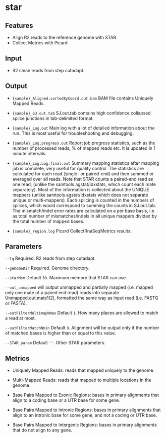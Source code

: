 # star

## Features
- Align R2 reads to the reference genome with STAR.
- Collect Metrics with Picard.

## Input
- R2 clean reads from step cutadapt.

## Output
- `{sample}_Aligned.sortedByCoord.out.bam` BAM file contains Uniquely Mapped Reads.

- `{sample}_SJ.out.tab` SJ.out.tab contains high confidence collapsed splice junctions in tab-delimited format.

- `{sample}_Log.out` Main log with a lot of detailed information about the run. This is most useful for troubleshooting and debugging.

- `{sample}_Log.progress.out` Report job progress statistics, such as the number of processed reads, % of mapped reads etc. It is updated in 1 minute intervals.

- `{sample}_Log.Log.final.out` Summary mapping statistics after mapping job is complete, very useful for quality control. The statistics are calculated for each read (single- or paired-end) and then summed or averaged over all reads. Note that STAR counts a paired-end read as one read, (unlike the samtools agstat/idxstats, which count each mate separately). Most of the information is collected about the UNIQUE mappers (unlike samtools agstat/idxstats which does not separate unique or multi-mappers). Each splicing is counted in the numbers of splices, which would correspond to summing the counts in SJ.out.tab. The mismatch/indel error rates are calculated on a per base basis, i.e. as total number of mismatches/indels in all unique mappers divided by the total number of mapped bases.

- `{sample}_region.log` Picard CollectRnaSeqMetrics results.

## Parameters

`--fq` Required. R2 reads from step cutadapt.

`--genomeDir` Required. Genome directory.

`--starMem` Default `30`. Maximum memory that STAR can use.

`--out_unmapped` will output unmapped and partially mapped (i.e. mapped only one
mate of a paired end read) reads into separate Unmapped.out.mate1(2), formatted the same
way as input read (i.e. FASTQ or FASTA).

`--outFilterMultimapNmax` Default `1`. How many places are allowed to match a read at most.

`--outFilterMatchNmin` Default `0`. Alignment will be output only if the number of matched bases is higher than or equal to this value.

`--STAR_param` Default `''`. Other STAR parameters.

## Metrics
- Uniquely Mapped Reads: reads that mapped uniquely to the genome.

- Multi-Mapped Reads: reads that mapped to multiple locations in the genome.

- Base Pairs Mapped to Exonic Regions: bases in primary alignments that align to a coding base or a UTR base for some gene.

- Base Pairs Mapped to Intronic Regions: bases in primary alignments that align to an intronic base for some gene, and not a coding or UTR base.

- Base Pairs Mapped to Intergenic Regions: bases in primary alignments that do not align to any gene.